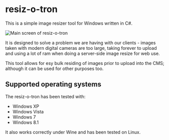 # resiz-o-tron
This is a simple image resizer tool for Windows written in C#.

![Main screen of resiz-o-tron](https://raw.githubusercontent.com/wiki/Karmabunny/resiz-o-tron/images/main_screen.png)

It is designed to solve a problem we are having with our clients - images taken with modern
digital cameras are too large, taking forever to upload and using a lot of ram when doing a server-side
image resize for web use.

This tool allows for esy bulk residing of images prior to upload into the CMS; although it can be used for other
purposes too.


## Supported operating systems

The resiz-o-tron has been tested with:
- Windows XP
- Windows Vista
- Windows 7
- Windows 8.1

It also works correctly under Wine and has been tested on Linux.
